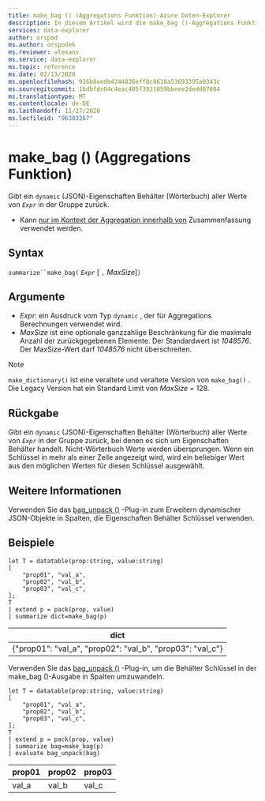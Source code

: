 ```yaml
---
title: make_bag () (Aggregations Funktion)-Azure Daten-Explorer
description: In diesem Artikel wird die make_bag ()-Aggregations Funktion in Azure Daten-Explorer beschrieben.
services: data-explorer
author: orspod
ms.author: orspodek
ms.reviewer: alexans
ms.service: data-explorer
ms.topic: reference
ms.date: 02/13/2020
ms.openlocfilehash: 936b8aedb4244836eff8c8618a53693395a0343c
ms.sourcegitcommit: 1bdbfdc04c4eac405f3931059bbeee2dedd87004
ms.translationtype: MT
ms.contentlocale: de-DE
ms.lasthandoff: 11/27/2020
ms.locfileid: "96303267"
---
```

# <a name="make_bag-aggregation-function"></a>make_bag () (Aggregations Funktion)

Gibt ein `dynamic` (JSON)-Eigenschaften Behälter (Wörterbuch) aller Werte von *`Expr`* in der Gruppe zurück.

* Kann [nur im Kontext der Aggregation innerhalb von](summarizeoperator.md) Zusammenfassung verwendet werden.

## <a name="syntax"></a>Syntax

`summarize``make_bag(` *`Expr`* [ `,` *MaxSize*]`)`

## <a name="arguments"></a>Argumente

* *Expr*: ein Ausdruck vom Typ `dynamic` , der für Aggregations Berechnungen verwendet wird.
* *MaxSize* ist eine optionale ganzzahlige Beschränkung für die maximale Anzahl der zurückgegebenen Elemente. Der Standardwert ist *1048576*. Der MaxSize-Wert darf *1048576* nicht überschreiten.

> [!NOTE]
> `make_dictionary()` ist eine veraltete und veraltete Version von `make_bag()` . Die Legacy Version hat ein Standard Limit von *MaxSize* = 128.

## <a name="returns"></a>Rückgabe

Gibt ein `dynamic` (JSON)-Eigenschaften Behälter (Wörterbuch) aller Werte von *`Expr`* in der Gruppe zurück, bei denen es sich um Eigenschaften Behälter handelt.
Nicht-Wörterbuch Werte werden übersprungen.
Wenn ein Schlüssel in mehr als einer Zeile angezeigt wird, wird ein beliebiger Wert aus den möglichen Werten für diesen Schlüssel ausgewählt.

## <a name="see-also"></a>Weitere Informationen

Verwenden Sie das [bag_unpack ()](bag-unpackplugin.md) -Plug-in zum Erweitern dynamischer JSON-Objekte in Spalten, die Eigenschaften Behälter Schlüssel verwenden. 

## <a name="examples"></a>Beispiele

```kusto
let T = datatable(prop:string, value:string)
[
    "prop01", "val_a",
    "prop02", "val_b",
    "prop03", "val_c",
];
T
| extend p = pack(prop, value)
| summarize dict=make_bag(p)

```

|dict|
|----|
|{"prop01": "val_a", "prop02": "val_b", "prop03": "val_c"} |

Verwenden Sie das [bag_unpack ()](bag-unpackplugin.md) -Plug-in, um die Behälter Schlüssel in der make_bag ()-Ausgabe in Spalten umzuwandeln. 

```kusto
let T = datatable(prop:string, value:string)
[
    "prop01", "val_a",
    "prop02", "val_b",
    "prop03", "val_c",
];
T
| extend p = pack(prop, value)
| summarize bag=make_bag(p)
| evaluate bag_unpack(bag) 

```

|prop01|prop02|prop03|
|---|---|---|
|val_a|val_b|val_c|
